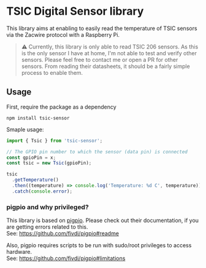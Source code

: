 # TSIC Digital Sensor library

This library aims at enabling to easily read the temperature of TSIC sensors via the Zacwire protocol with a Raspberry Pi.

> ⚠️ Currently, this library is only able to read TSIC 206 sensors. As this is the only sensor I have at home, I'm not able to test and verify other sensors. Please feel free to contact me or open a PR for other sensors. From reading their datasheets, it should be a fairly simple process to enable them.

## Usage

First, require the package as a dependency

```shell
npm install tsic-sensor
```

Smaple usage:

```javascript
import { Tsic } from 'tsic-sensor';

// The GPIO pin number to which the sensor (data pin) is connected
const gpioPin = x;
const tsic = new Tsic(gpioPin);

tsic
  .getTemperature()
  .then((temperature) => console.log('Temperature: %d C', temperature))
  .catch(console.error);
```

### pigpio and why privileged?

This library is based on [pigpio](https://github.com/fivdi/pigpio). Please check out their documentation, if you are getting errors related to this.\
See: https://github.com/fivdi/pigpio#readme

Also, pigpio requires scripts to be run with sudo/root privileges to access hardware.\
See: https://github.com/fivdi/pigpio#limitations
